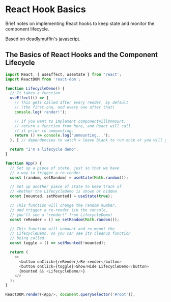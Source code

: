 # React Hook Basics

Brief notes on implementing React hooks to keep state and monitor the component
lifecycle.

Based on deadlymuffin's [javascript](https://www.codegrepper.com/app/profile.php?id=8932).

## The Basics of React Hooks and the Component Lifecycle

```javascript
import React, { useEffect, useState } from 'react';
import ReactDOM from 'react-dom';

function LifecycleDemo() {
  // It takes a function
  useEffect(() => {
    // This gets called after every render, by default
    // (the first one, and every one after that)
    console.log('render!');

    // If you want to implement componentWillUnmount,
    // return a function from here, and React will call
    // it prior to unmounting.
    return () => console.log('unmounting...');
  }, [ // dependencies to watch = leave blank to run once or you will get a stack overflow  ]);

  return "I'm a lifecycle demo";
}

function App() {
  // Set up a piece of state, just so that we have
  // a way to trigger a re-render.
  const [random, setRandom] = useState(Math.random());

  // Set up another piece of state to keep track of
  // whether the LifecycleDemo is shown or hidden
  const [mounted, setMounted] = useState(true);

  // This function will change the random number,
  // and trigger a re-render (in the console,
  // you'll see a "render!" from LifecycleDemo)
  const reRender = () => setRandom(Math.random());

  // This function will unmount and re-mount the
  // LifecycleDemo, so you can see its cleanup function
  // being called.
  const toggle = () => setMounted(!mounted);

  return (
    <>
      <button onClick={reRender}>Re-render</button>
      <button onClick={toggle}>Show/Hide LifecycleDemo</button>
      {mounted && <LifecycleDemo/>}
    </>
  );
}

ReactDOM.render(<App/>, document.querySelector('#root'));
```
